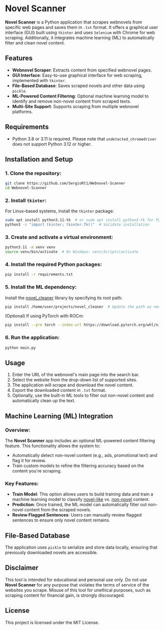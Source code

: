 # Novel Scanner

**Novel Scanner** is a Python application that scrapes webnovels from specific web pages and saves them in `.txt` format. It offers a graphical user interface (GUI) built using `tkinter` and uses `Selenium` with Chrome for web scraping. Additionally, it integrates machine learning (ML) to automatically filter and clean novel content.

## Features
- **Webnovel Scraper**: Extracts content from specified webnovel pages.
- **GUI Interface**: Easy-to-use graphical interface for web scraping, implemented with `tkinter`.
- **File-Based Database**: Saves scraped novels and other data using `pickle`.
- **ML-Powered Content Filtering**: Optional machine learning model to identify and remove non-novel content from scraped texts.
- **Multi-Site Support**: Supports scraping from multiple webnovel platforms.

## Requirements
- Python 3.8 or 3.11 is required. Please note that `undetected_chromedriver` does not support Python 3.12 or higher.
  
## Installation and Setup

### 1. Clone the repository:
```bash
git clone https://github.com/SergioRt1/Webnovel-Scanner
cd Webnovel-Scanner
```

### 2. Install `tkinter`:
For Linux-based systems, install the `tkinter` package:
```bash
sudo apt install python3.11-tk  # or sudo apt install python3-tk for Python 3.8
python3 -c "import tkinter; tkinter.Tk()"  # Validate installation
```

### 3. Create and activate a virtual environment:
```bash
python3.11 -m venv venv
source venv/bin/activate  # On Windows: venv\Scripts\activate
```

### 4. Install the required Python packages:
```bash
pip install -r requirements.txt
```

### 5. Install the ML dependency:
Install the [novel_cleaner](https://github.com/SergioRt1/novel-cleaner) library by specifying its root path:
```bash
pip install /home/user/projects/novel_cleaner  # Update the path as needed
```
(Optional) If using PyTorch with ROCm:
   ```bash
   pip install --pre torch --index-url https://download.pytorch.org/whl/nightly/rocm6.2 # Use a compatible version with your OS and hardware
   ```

### 6. Run the application:
```bash
python main.py
```

## Usage

1. Enter the URL of the webnovel's main page into the search bar.
2. Select the website from the drop-down list of supported sites.
3. The application will scrape and download the novel content.
4. Export the downloaded content in `.txt` format.
5. Optionally, use the built-in ML tools to filter out non-novel content and automatically clean up the text.

## Machine Learning (ML) Integration

### Overview:
The **Novel Scanner** app includes an optional ML-powered content filtering feature. This functionality allows the system to:
- Automatically detect non-novel content (e.g., ads, promotional text) and flag it for review.
- Train custom models to refine the filtering accuracy based on the content you're scraping.

### Key Features:
- **Train Model**: This option allows users to build training data and train a machine learning model to classify [novel-like](ml_data/novel-like.txt) vs. [non-novel](ml_data/non-novel.txt) content. 
- **Prediction**: Once trained, the ML model can automatically filter out non-novel content from the scraped novels.
- **Review Flagged Sentences**: Users can manually review flagged sentences to ensure only novel content remains.

## File-Based Database
The application uses `pickle` to serialize and store data locally, ensuring that previously downloaded novels are accessible.

## Disclaimer
This tool is intended for educational and personal use only. Do not use **Novel Scanner** for any purpose that violates the terms of service of the websites you scrape. Misuse of this tool for unethical purposes, such as scraping content for financial gain, is strongly discouraged.

## License
This project is licensed under the MIT License.

